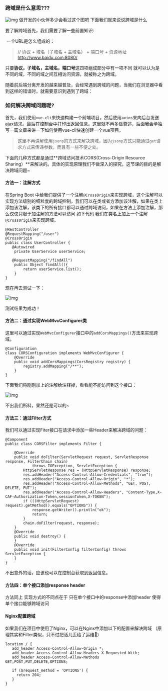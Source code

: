 ### 跨域是什么意思???

![img](https://mmbiz.qpic.cn/mmbiz_png/vwiav2ugSZtvAQbCCibLiaYVDS4zDwicpfgP6MBricF9MnfBA1hyMAdGGOia5t3eccU2qiazd3yQtBaIl2vPPf0Olgt1w/640?wx_fmt=jpeg)
做开发的小伙伴多少会看过这个图吧  下面我们就来说说跨域是什么

要了解跨域首先，我们需要了解一些前置知识:

​			一个URL是怎么组成的：

> // 协议 + 域名（子域名 + 主域名） + 端口号 + 资源地址
> http://www.baidu.com:8080/

只要**协议，子域名，主域名，端口号**这四项组成部分中有一项不同
就可以认为是不同的域，不同的域之间互相访问资源，就被称之为跨域。

随着前后端分离开发的越来越普及，会经常遇到跨域的问题，当我们在浏览器中看到这样的错误时，就需要意识到遇到了跨域：



### 如何解决跨域问题呢?

首先，我们使用`vue-cli`来快速构建一个前端项目，然后使用`axios`来向后台发送ajax请求。最后在控制台中打印出返回信息。这里就不再多做赘述，后面我会单独写一篇文章来讲一下如何使用vue-cli快速创建一个vue项目。

> 这里不再讲解使用`jsonp`的方式来解决跨域，因为`jsonp`方式只能通过`get`请求方式来传递参数，而且有一些不便之处。

下面的几种方式都是通过**跨域访问技术CORS(Cross-Origin Resource Sharing）**来解决的。具体的实现原理我们不做深入的探究，这节课的目的是解决跨域问题~

#### 方法一：注解方式

在Spring Boot 中给我们提供了一个注解`@CrossOrigin`来实现跨域，这个注解可以实现方法级别的细粒度的跨域控制。我们可以在类或者方添加该注解，如果在类上添加该注解，该类下的所有接口都可以通过跨域访问，如果在方法上添加注解，那么仅仅只限于加注解的方法可以访问 如下代码 我们在类名上加上一个注解`@CrossOrigin`来实现跨域。

```
@RestController
@RequestMapping("/user")
@CrossOrigin
public class UserController {
   @Autowired
    private UserService userService;

   @RequestMapping("/findAll")
    public Object findAll(){
        return userService.list();
    }
}
```

现在再去测试一下：

![img](https://mmbiz.qpic.cn/mmbiz_png/vwiav2ugSZtvAQbCCibLiaYVDS4zDwicpfgPqMEjXNRgUHkGnia6iaDODlaiacbiaOicicaAs65WjialIlyicbQPxXYmFWut7w/640?wx_fmt=jpeg)

测试结果为成功！

#### 方法二：通过实现WebMvcConfigurer类

这里可以通过实现`WebMvcConfigurer`接口中的`addCorsMappings()`方法来实现跨域。

```
@Configuration
class CORSConfiguration implements WebMvcConfigurer {
    @Override
    public void addCorsMappings(CorsRegistry registry) {
        registry.addMapping("/**");
    }
}
```

下面我们将刚刚加上的注解给注释掉，看看能不能访问到这个接口：

![img](https://mmbiz.qpic.cn/mmbiz_png/vwiav2ugSZtvAQbCCibLiaYVDS4zDwicpfgP8N5DIV1c5IyZT9xC9MIsFPS6ctiaXfCFn3SGe4icf792RyrMykqJS4hQ/640?wx_fmt=jpeg)

不出我们所料，果然还是可以的~

#### 方法三：通过Filter方式

我们可以通过实现Fiter接口在请求中添加一些Header来解决跨域的问题：

```
@Component
public class CORSFilter implements Filter {

    @Override
    public void doFilter(ServletRequest request, ServletResponse response, FilterChain chain)
            throws IOException, ServletException {
        HttpServletResponse res = (HttpServletResponse) response;
        res.addHeader("Access-Control-Allow-Credentials", "true");
        res.addHeader("Access-Control-Allow-Origin", "*");
        res.addHeader("Access-Control-Allow-Methods", "GET, POST, DELETE, PUT");
        res.addHeader("Access-Control-Allow-Headers", "Content-Type,X-CAF-Authorization-Token,sessionToken,X-TOKEN");
        if (((HttpServletRequest) request).getMethod().equals("OPTIONS")) {
            response.getWriter().println("ok");
            return;
        }
        chain.doFilter(request, response);
    }
    @Override
    public void destroy() {
    }
    @Override
    public void init(FilterConfig filterConfig) throws ServletException {
    }
}
```

不出意外的话，应该也可以在控制台获取到返回信息。

#### 方法四：单个接口添加response header

方法同上  实现方式的不同点在于 只在单个接口中的response中添加header 使得单个接口能够跨域访问


#### Nginx配置跨域

如果我们在项目中使用了Nginx，可以在Nginx中添加以下的配置来解决跨域
（原理其实和Filter类似，只不过把活儿丢给了运维🤔）

```
location / {
   add_header Access-Control-Allow-Origin *;
   add_header Access-Control-Allow-Headers X-Requested-With;
   add_header Access-Control-Allow-Methods GET,POST,PUT,DELETE,OPTIONS;

   if ($request_method = 'OPTIONS') {
     return 204;
   }
}
```